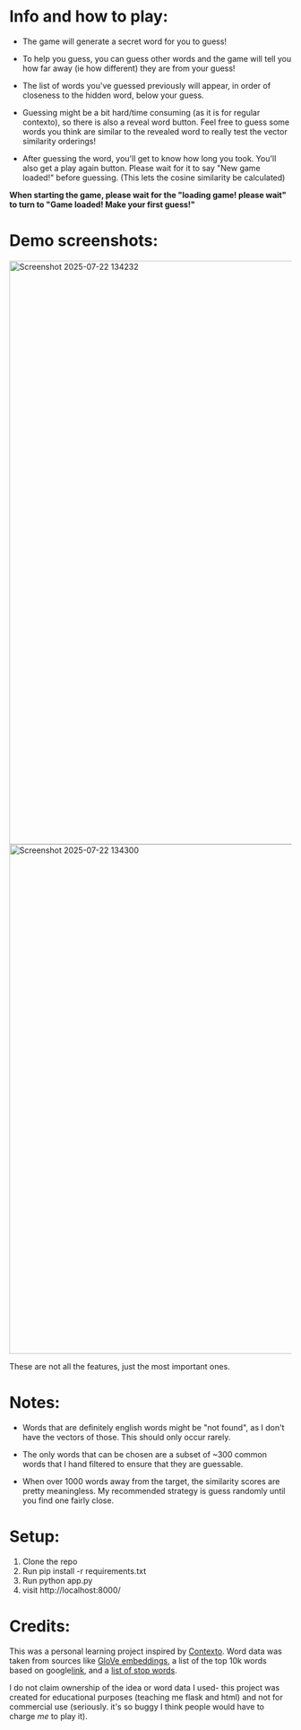 # Info and how to play:
- The game will generate a secret word for you to guess!

- To help you guess, you can guess other words and the game will tell you how far away (ie how different) they are from your guess!

- The list of words you've guessed previously will appear, in order of closeness to the hidden word, below your guess.

- Guessing might be a bit hard/time consuming (as it is for regular contexto), so there is also a reveal word button. Feel free to guess some words you think are similar to the revealed word to really test the vector similarity orderings! 

- After guessing the word, you'll get to know how long you took. You'll also get a play again button. Please wait for it to say "New game loaded!" before guessing. (This lets the cosine similarity be calculated)

**When starting the game, please wait for the "loading game! please wait" to turn to "Game loaded! Make your first guess!"**

# Demo screenshots:
<img width="1899" height="1041" alt="Screenshot 2025-07-22 134232" src="https://github.com/user-attachments/assets/0a2e4f64-5eff-493a-9982-71bfed134056" />
<img width="1567" height="909" alt="Screenshot 2025-07-22 134300" src="https://github.com/user-attachments/assets/0356277f-6bc2-4a3d-aaab-d625bb0f62b2" />

These are not all the features, just the most important ones.

# Notes:
- Words that are definitely english words might be "not found", as I don't have the vectors of those. This should only occur rarely. 

- The only words that can be chosen are a subset of ~300 common words that I hand filtered to ensure that they are guessable.

- When over 1000 words away from the target, the similarity scores are pretty meaningless. My recommended strategy is guess randomly until you find one fairly close. 

# Setup: 
1. Clone the repo
2. Run pip install -r requirements.txt
3. Run python app.py
4. visit http://localhost:8000/

# Credits:
This was a personal learning project inspired by [Contexto](https://contexto.me/en/). Word data was taken from sources like [GloVe embeddings](https://www.kaggle.com/datasets/anmolkumar/glove-embeddings), a list of the top 10k words based on google[link](https://github.com/first20hours/google-10000-english), and a [list of stop words](https://www.kaggle.com/datasets/heeraldedhia/stop-words-in-28-languages?select=english.txt).

I do not claim ownership of the idea or word data I used- this project was created for educational purposes (teaching me flask and html) and not for commercial use (seriously. it's so buggy I think people would have to charge *me* to play it).
